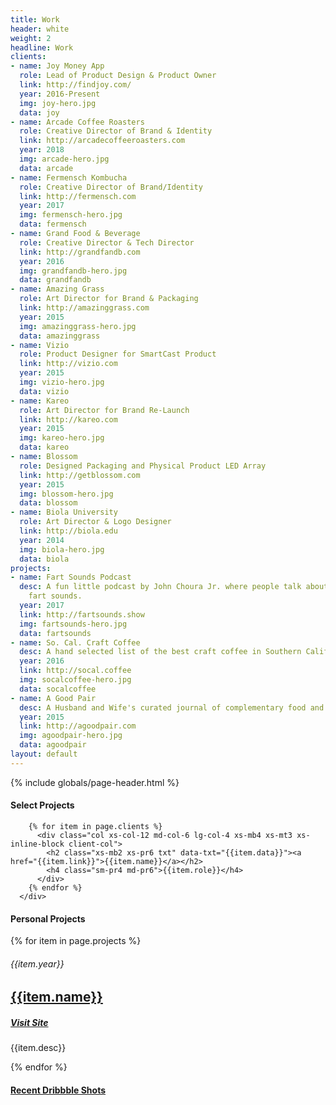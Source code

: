 ```yaml
---
title: Work
header: white
weight: 2
headline: Work
clients:
- name: Joy Money App
  role: Lead of Product Design & Product Owner
  link: http://findjoy.com/
  year: 2016-Present
  img: joy-hero.jpg
  data: joy
- name: Arcade Coffee Roasters
  role: Creative Director of Brand & Identity
  link: http://arcadecoffeeroasters.com
  year: 2018
  img: arcade-hero.jpg
  data: arcade
- name: Fermensch Kombucha
  role: Creative Director of Brand/Identity
  link: http://fermensch.com
  year: 2017
  img: fermensch-hero.jpg
  data: fermensch
- name: Grand Food & Beverage
  role: Creative Director & Tech Director
  link: http://grandfandb.com
  year: 2016
  img: grandfandb-hero.jpg
  data: grandfandb
- name: Amazing Grass
  role: Art Director for Brand & Packaging
  link: http://amazinggrass.com
  year: 2015
  img: amazinggrass-hero.jpg
  data: amazinggrass
- name: Vizio
  role: Product Designer for SmartCast Product
  link: http://vizio.com
  year: 2015
  img: vizio-hero.jpg
  data: vizio
- name: Kareo
  role: Art Director for Brand Re-Launch
  link: http://kareo.com
  year: 2015
  img: kareo-hero.jpg
  data: kareo
- name: Blossom
  role: Designed Packaging and Physical Product LED Array
  link: http://getblossom.com
  year: 2015
  img: blossom-hero.jpg
  data: blossom
- name: Biola University
  role: Art Director & Logo Designer
  link: http://biola.edu
  year: 2014
  img: biola-hero.jpg
  data: biola
projects:
- name: Fart Sounds Podcast
  desc: A fun little podcast by John Choura Jr. where people talk about their favorite
    fart sounds.
  year: 2017
  link: http://fartsounds.show
  img: fartsounds-hero.jpg
  data: fartsounds
- name: So. Cal. Craft Coffee
  desc: A hand selected list of the best craft coffee in Southern California.
  year: 2016
  link: http://socal.coffee
  img: socalcoffee-hero.jpg
  data: socalcoffee
- name: A Good Pair
  desc: A Husband and Wife's curated journal of complementary food and drink pairings.
  year: 2015
  link: http://agoodpair.com
  img: agoodpair-hero.jpg
  data: agoodpair
layout: default
---
```


{% include globals/page-header.html %}

<section class="page-body">
  <div class="post-content wrapper xs-mt3">
      <div class="xs-block gutters">
        <div class="col xs-col-12">
          <h4 class="xs-mt3 xs-mb6 xs-pr1 xs-inline-block">Select Projects</h4>
        </div>

        {% for item in page.clients %}
          <div class="col xs-col-12 md-col-6 lg-col-4 xs-mb4 xs-mt3 xs-inline-block client-col">
            <h2 class="xs-mb2 xs-pr6 txt" data-txt="{{item.data}}"><a href="{{item.link}}">{{item.name}}</a></h2>
            <h4 class="sm-pr4 md-pr6">{{item.role}}</h4>
          </div>
        {% endfor %}
      </div>
  </div>
</section>

<section class="page-body">
  <div class="post-content wrapper xs-mt3">
      <div class="xs-block gutters">
        <div class="col xs-col-12 xs-mb4">
          <div class="xs-col-12 xs-overflow-hidden line-span">
            <h4 class="xs-mt6 xs-mb3 xs-pr1 xs-inline-block">Personal Projects</h4>
          </div>
        </div>
        {% for item in page.projects %}
          <div class="col xs-col-12 xs-mb3 xs-mt6 xs-block ">
            <div class="">
              <h6>{{item.year}}</h6>
              <div class="col md-col-6 lg-col-5 xs-mb3 xs-pr6 project-col txt" data-txt="{{item.data}}">
                <h2 class="xs-mb2"><a href="{{item.link}}">{{item.name}}</a></h2>
                <h5><a href="{{item.link}}">Visit Site</a></h5>
              </div>
              <p class="col md-col-5 lg-col-5 xs-pb2">{{item.desc}}</p>
            </div>
          </div>
        {% endfor %}
      </div>
  </div>
</section>

<section class="page-body">
  <div class="post-content wrapper xs-mb6">
      <div class="xs-block gutters">
        <div class="col xs-col-12 xs-mb4">
          <div class="xs-col-12 xs-overflow-hidden line-span">
            <h4 class="xs-mt6 xs-mb3 xs-pr1 xs-inline-block"><a href="http://dribbble.com/johnchourajr">Recent Dribbble Shots</a></h4>
          </div>
        </div>
      </div>
  </div>
</section>

<div class="shots"></div>

<script type="text/javascript">

{% comment %}
  https://fish-roll.glitch.me/
  https://glitch.com/edit/#!/fish-roll?path=README.md:1:0
{% endcomment %}

jribbble.setToken("7e7b1c2be2b0462dc24d1b553439eaf0f9200e28fc74a2da77a3b72e3ac1ed75");

jribbble.shots(
  {'per_page': 24,},
  function(shots) {
    console.log(shots);
    document.querySelector(".shots").innerHTML = shots.reduce(
      function(html, shot) {
        if (!shot.low_profile) {
          return html + `<span class="shots--shot"><a href="${shot.html_url}" target="_blank"><img src="${shot.images.hidpi}"></a></span>`;
        } else return html + ``
      }
    , "");
  }
);

var preload_images = [ {% for item in page.clients %}'/img/work/{{item.img}}',{% endfor %}{% for item in page.projects %}'/img/work/{{item.img}}',{% endfor %} ];

for (var i = 0, len = preload_images.length; i < len; i++) {
  new Image().src = preload_images[i];
}

</script>
